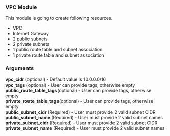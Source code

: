 ### VPC Module

This module is going to create following resources.
* VPC
* Internet Gateway
* 2 public subnets
* 2 private subnets
* 1 public route table and subnet association
* 1 private route table and subnet association

### Arguments

**vpc_cidr** (optional) - Default value is 10.0.0.0/16 <br/>
**vpc_tags** (optional) - User can provide tags, otherwise empty <br/>
**public_route_table_tags**(optional) - User can provide tags, otherwise empty <br/>
**private_route_table_tags**(optional) - User can provide tags, otherwise empty <br/>
**public_subnet_cidr** (Required) - User must provide 2 valid subnet CIDR <br/>
**public_subnet_name** (Required) - User must provide 2 valid subnet names <br/>
**private_subnet_cidr** (Required) - User must provide 2 valid subnet CIDR <br/>
**private_subnet_name** (Required) - User must provide 2 valid subnet names <br/>

